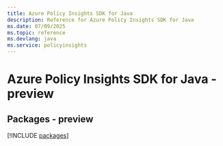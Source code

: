 ```yaml
---
title: Azure Policy Insights SDK for Java
description: Reference for Azure Policy Insights SDK for Java
ms.date: 07/09/2025
ms.topic: reference
ms.devlang: java
ms.service: policyinsights
---
```

# Azure Policy Insights SDK for Java - preview
## Packages - preview
[!INCLUDE [packages](policy-insights-index.md)]
